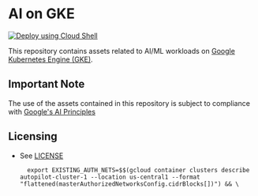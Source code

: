 # AI on GKE

[![Deploy using Cloud Shell](https://gstatic.com/cloudssh/images/open-btn.svg)](https://ssh.cloud.google.com/cloudshell/editor?cloudshell_git_repo=https://github.com/GoogleCloudPlatform/ai-on-gke&cloudshell_tutorial=README.md&cloudshell_workspace=hello-app)

This repository contains assets related to AI/ML workloads on
[Google Kubernetes Engine (GKE)](https://cloud.google.com/kubernetes-engine/).







## Important Note
The use of the assets contained in this repository is subject to compliance with [Google's AI Principles](https://ai.google/responsibility/principles/)

## Licensing

* See [LICENSE](/LICENSE)



        export EXISTING_AUTH_NETS=$$(gcloud container clusters describe autopilot-cluster-1 --location us-central1 --format "flattened(masterAuthorizedNetworksConfig.cidrBlocks[])") && \
